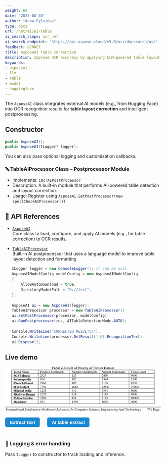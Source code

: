 ```yaml
---
weight: 69
date: "2025-08-30"
author: "Anna Pylaieva"
type: docs
url: /net/ai/ai-table
ai_search_scope: ocr_net
ai_search_endpoint: "https://api.aspose.cloud/v5.0/ocr/docsearch/ask"
feedback: OCRNET
title: AsposeAI Table correction
description: Improve OCR accuracy by applying LLM‑powered table layout output.
keywords:
- asposeai
- llm
- table
- model
- huggingface
---
```


<style>
	button {
		cursor: pointer;
		margin-right: 20px;
		margin-bottom: 20px;
		padding: 7px 15px;
		border: none;
		border-radius: 5px;
		background-color: #1a89d0;
		font-weight: 700;
		font-size: 15px;
		color: #ffffff;
	}

	button:hover {
		background-color: #3071a9;
	}

	button:focus {
		outline: none;
	}

	.duo {
		display: flex;
		flex-direction: row;
		align-items: stretch;
		margin-bottom: 20px;
	}

	.duo > * {
		margin-bottom: 0 !important;
	}

	.duo > pre {
		display: none;
		margin-left: 15px;
		min-width: 300px;
	}
	
</style>

The `AsposeAI` class integrates external AI models (e.g., from Hugging Face) into OCR recognition results for **table layout correction** and intelligent postprocessing.

## Constructor

```csharp
public AsposeAI();
public AsposeAI(ILogger? logger);
```

You can also pass optional logging and customization callbacks.

### 🔤 TableAIProcessor Class – Postprocessor Module

- Implements: `IOcrAIPostProcessor`
- Description: A built-in module that performs AI-powered table detection and layout correction.
- Usage: Register using `AsposeAI.SetPostProcessor(new SpellCheckAIProcessor())`

## 🔗 API References

- [`AsposeAI`](https://reference.aspose.com/ocr/net/aspose.ocr/asposeai/)  
  Core class to load, configure, and apply AI models (e.g., for table correction) to OCR results.

- [`TableAIProcessor`](https://reference.aspose.com/ocr/net/aspose.ocr.ai/tableaiprocessor/)  
  Built-in AI postprocessor that uses a language model to improve table layout detection and formatting.


```csharp
   ILogger logger = new ConsoleLogger(); // can be null
   AsposeAIModelConfig modelConfig = new AsposeAIModelConfig
   {
       AllowAutoDownload = true,
       DirectoryModelPath = "D://test",
   };

   AsposeAI ai = new AsposeAI(logger);
   TableAIProcessor processor = new TableAIProcessor()
   ai.SetPostProcessor(processor, modelConfig);
   ai.RunPostprocessor(res, AITableDetectionMode.AUTO);

   Console.WriteLine("CORRECTED RESULT\n");
   Console.WriteLine(processor.GetResult()[0].RecognitionText)
   ai.Dispose();
```

## Live demo

<div class="duo">
<img src="table2.jpg" alt="AI spell-check" />
<pre class="rec-result">
Table 2. Result of Polarity of Twitter Dataset
Trend Name Positive Sentiments Negative Sentiments Neutral Sentiments Tweets used
#GST4India 2427 123 2450 5000
#startupindia 924 192 1384 2500
#SwachBharat 1983 409 2138 4530
#FinBudget 7791 4662 12547 25000
#Digital india 1238 411 3351 5000
#RailwayBudget 1257 618 2115 4000
#MakeInIndia 3383 454 6163 10000
#Kashmir 923 1399 1678 4000
International Conference On Recent Advances In Computer Science, Engineering And Technology 75|Page
</pre>
<pre class="ai-result">
| Trend Name | Positive Sentiments | Negative Sentiments | Neutral Sentiments | Tweets used |
| --- | --- | --- | --- | --- |
| #GST4India | 2427 | 123 | 2450 | 5000 |
| #startupindia | 924 | 192 | 1384 | 2500 |
| #SwachBharat | 1983 | 409 | 2138 | 4530 |
| #FinBudget | 7791 | 4662 | 12547 | 25000 |
| #Digital india | 1238 | 411 | 3351 | 5000 |
| #RailwayBudget | 1257 | 618 | 2115 | 4000 |
| #MakeInIndia | 3383 | 454 | 6163 | 10000 |
| #Kashmir | 923 | 1399 | 1678 | 4000 |
</pre>
</div>

<button onclick="$('.rec-result').slideDown(100); $('.ai-result').slideUp(100);">Extract text</button>
<button onclick="$('.ai-result').slideDown(100)">AI table extract</button>

### 🐞 Logging & error handling
Pass `ILogger` to constructor to track loading and inference.
